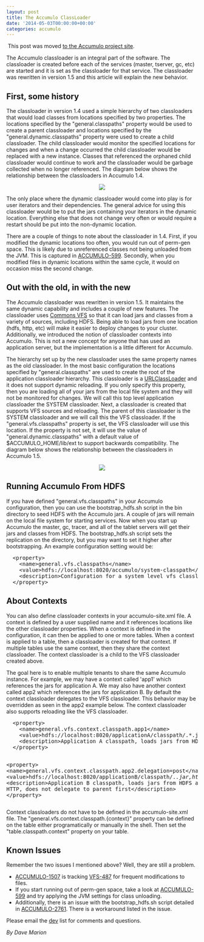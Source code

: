 ```yaml
---
layout: post
title: The Accumulo ClassLoader
date: '2014-05-03T00:00:00+00:00'
categories: accumulo
---
```

<p>&nbsp;This post was moved <a href="https://accumulo.apache.org/blog/2014/05/03/accumulo-classloader.html" title="Updated location">to the Accumulo project site</a>.</p>
  <p>The Accumulo classloader is an integral part of the software. The classloader is created before each of the services (master, tserver, gc, etc) are started and it is set as the classloader for that service. The classloader was rewritten in version 1.5 and this article will explain the new behavior.<br /></p> 
  <h2>First, some history<br /></h2> 
  <p>The classloader in version 1.4 used a simple hierarchy of two classloaders that would load classes from locations specified by two properties. The locations specified by the &quot;general.classpaths&quot; property would be used to create a parent classloader and locations specified by the &quot;general.dynamic.classpaths&quot; property were used to create a child classloader. The child classloader would monitor the specified locations for changes and when a change occurred the child classloader would be replaced with a new instance. Classes that referenced the orphaned child classloader would continue to work and the classloader would be garbage collected when no longer referenced. The diagram below shows the relationship between the classloaders in Accumulo 1.4.</p> 
  <p align="center"> <img src="https://blogs.apache.org/accumulo/mediaresource/e0cd3425-2bfe-4b12-9735-8fee632d8f71" /><br /></p> 
  <p>The only place where the dynamic classloader would come into play is for user iterators and their dependencies. The general advice for using this classloader would be to put the jars containing your iterators in the dynamic location. Everything else that does not change very often or would require a restart should be put into the non-dynamic location.<br /></p> 
  <p>There are a couple of things to note about the classloader in 1.4. First, if you modified the dynamic locations too often, you would run out of perm-gen space. This is likely due to unreferenced classes not being unloaded from the JVM. This is captured in <a href="https://issues.apache.org/jira/browse/ACCUMULO-599">ACCUMULO-599</a>. Secondly, when you modified files in dynamic locations within the same cycle, it would on occasion miss the second change.<br /></p> 
  <h2>Out with the old, in with the new<br /></h2> 
  <p>The Accumulo classloader was rewritten in version 1.5. It maintains the same dynamic capability and includes a couple of new features. The classloader uses <a href="http://commons.apache.org/proper/commons-vfs/">Commons VFS</a> so that it can load jars and classes from a variety of sources, including HDFS. Being able to load jars from one location (hdfs, http, etc) will make it easier to deploy changes to your cluster. Additionally, we introduced the notion of classloader contexts into Accumulo. This is not a new concept for anyone that has used an application server, but the implementation is a little different for Accumulo.</p> 
  <p>The hierarchy set up by the new classloader uses the same property names as the old classloader. In the most basic configuration the locations specified by &quot;general.classpaths&quot; are used to create the root of the application classloader hierarchy. This classloader is a <a href="http://docs.oracle.com/javase/6/docs/api/java/net/URLClassLoader.html">URLClassLoader</a> and it does not support dynamic reloading. If you only specify this property, then you are loading all of your jars from the local file system and they will not be monitored for changes. We will call this top level application classloader the SYSTEM classloader. Next, a classloader is created that supports VFS sources and reloading. The parent of this classloader is the SYSTEM classloader and we will call this the VFS classloader. If the &quot;general.vfs.classpaths&quot; property is set, the VFS classloader will use this location. If the property is not set, it will use the value of &quot;general.dynamic.classpaths&quot; with a default value of $ACCUMULO_HOME/lib/ext to support backwards compatibility. The diagram below shows the relationship between the classloaders in Accumulo 1.5.<br /></p> 
  <p> </p> 
  <p align="center"> <img src="https://blogs.apache.org/accumulo/mediaresource/69437ddb-5f66-4657-8190-8e71fa10dfe8" /><br /></p> 
  <h2>Running Accumulo From HDFS</h2> 
  <p> If you have defined &quot;general.vfs.classpaths&quot; in your Accumulo configuration, then you can use the bootstrap_hdfs.sh script in the bin directory to seed HDFS with the Accumulo jars. A couple of jars will remain on the local file system for starting services. Now when you start up Accumulo the master, gc, tracer, and all of the tablet servers will get their jars and classes from HDFS. The bootstrap_hdfs.sh script sets the replication on the directory, but you may want to set it higher after bootstrapping. An example configuration setting would be:</p> 
  <pre>  &lt;property&gt;
    &lt;name&gt;general.vfs.classpaths&lt;/name&gt;
    &lt;value&gt;hdfs://localhost:8020/accumulo/system-classpath&lt;/value&gt;
    &lt;description&gt;Configuration for a system level vfs classloader. Accumulo jars can be configured here and loaded out of HDFS.&lt;/description&gt;
  &lt;/property&gt;
</pre> 
  <h2>About Contexts</h2> 
  <p>You can also define classloader contexts in your accumulo-site.xml file. A context is defined by a user supplied name and it references locations like the other classloader properties. When a context is defined in the configuration, it can then be applied to one or more tables. When a context is applied to a table, then a classloader is created for that context. If multiple tables use the same context, then they share the context classloader. The context classloader is a child to the VFS classloader created above.<br /></p> 
  <p>The goal here is to enable multiple tenants to share the same Accumulo instance. For example, we may have a context called 'app1' which references the jars for application A. We may also have another context called app2 which references the jars for application B. By default the context classloader delegates to the VFS classloader. This behavior may be overridden as seen in the app2 example below. The context classloader also supports reloading like the VFS classloader.<br /></p> 
  <pre>  &lt;property&gt;
    &lt;name&gt;general.vfs.context.classpath.app1&lt;/name&gt;
    &lt;value&gt;hdfs://localhost:8020/applicationA/classpath/.*.jar,file:///opt/applicationA/lib/.*.jar&lt;/value&gt;
    &lt;description&gt;Application A classpath, loads jars from HDFS and local file system&lt;/description&gt;
  &lt;/property&gt;

  &lt;property&gt;
    &lt;name&gt;general.vfs.context.classpath.app2.delegation=post&lt;/name&gt;
    &lt;value&gt;hdfs://localhost:8020/applicationB/classpath/.*.jar,http://my-webserver/applicationB/.*.jar&lt;/value&gt;
    &lt;description&gt;Application B classpath, loads jars from HDFS and HTTP, does not delegate to parent first&lt;/description&gt;
  &lt;/property&gt;</pre> 
  <p>Context classloaders do not have to be defined in the accumulo-site.xml file. The &quot;general.vfs.context.classpath.{context}&quot; property can be defined on the table either programatically or manually in the shell. Then set the &quot;table.classpath.context&quot; property on your table.</p> 
  <h2>Known Issues</h2> 
  <p> </p> 
  <p>Remember the two issues I mentioned above? Well, they are still a problem.</p> 
  <ul> 
    <li> <a href="https://issues.apache.org/jira/browse/ACCUMULO-1507">ACCUMULO-1507</a> is tracking <a href="https://issues.apache.org/jira/browse/VFS-487">VFS-487</a> for frequent modifications to files. <br /></li> 
    <li>If you start running out of perm-gen space, take a look at <a href="https://issues.apache.org/jira/browse/ACCUMULO-599">ACCUMULO-599</a> and try applying the JVM settings for class unloading. <br /></li> 
    <li>Additionally, there is an issue with the bootstrap_hdfs.sh script detailed in <a href="https://issues.apache.org/jira/browse/ACCUMULO-2761">ACCUMULO-2761</a>. There is a workaround listed in the issue.</li> 
  </ul> 
  <p>Please email the <a href="mailto:dev@accumulo.apache.org">dev</a> list for comments and questions.</p><i>By Dave Marion</i> 
  <ul> </ul>
